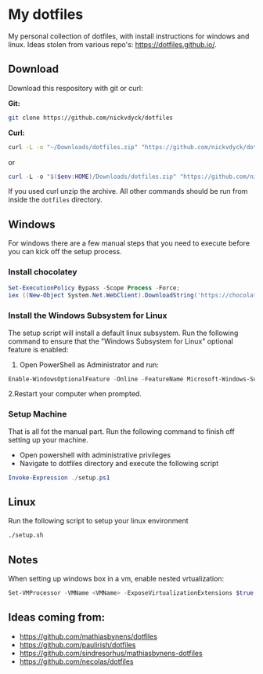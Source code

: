 # My dotfiles
My personal collection of dotfiles, with install instructions for windows and linux.
Ideas stolen from various repo's: https://dotfiles.github.io/.

## Download
Download this respository with git or curl:

**Git:**

```sh
git clone https://github.com/nickvdyck/dotfiles
```

**Curl:**

```sh
curl -L -o "~/Downloads/dotfiles.zip" "https://github.com/nickvdyck/dotfiles/archive/master.zip"
```

or

```powershell
curl -L -o "$($env:HOME)/Downloads/dotfiles.zip" "https://github.com/nickvdyck/dotfiles/archive/master.zip"
```

If you used curl unzip the archive. All other commands should be run from inside the `dotfiles` directory.

## Windows
For windows there are a few manual steps that you need to execute before you can kick off the setup process.

### Install chocolatey
```powershell
Set-ExecutionPolicy Bypass -Scope Process -Force;
iex ((New-Object System.Net.WebClient).DownloadString('https://chocolatey.org/install.ps1'));
```
### Install the Windows Subsystem for Linux
The setup script will install a default linux subsystem. Run the following command to ensure that the "Windows Subsystem for Linux" optional feature is enabled:

1. Open PowerShell as Administrator and run:
```powershell
Enable-WindowsOptionalFeature -Online -FeatureName Microsoft-Windows-Subsystem-Linux
```
2.Restart your computer when prompted.

### Setup Machine
That is all fot the manual part. Run the following command to finish off setting up your machine.
- Open powershell with administrative privileges
- Navigate to dotfiles directory and execute the following script
```powershell
Invoke-Expression ./setup.ps1
```


## Linux
Run the following script to setup your linux environment
```sh
./setup.sh
```

## Notes

When setting up windows box in a vm, enable nested vrtualization:
```powershell
Set-VMProcessor -VMName <VMName> -ExposeVirtualizationExtensions $true
```

## Ideas coming from:
- https://github.com/mathiasbynens/dotfiles
- https://github.com/paulirish/dotfiles
- https://github.com/sindresorhus/mathiasbynens-dotfiles
- https://github.com/necolas/dotfiles
